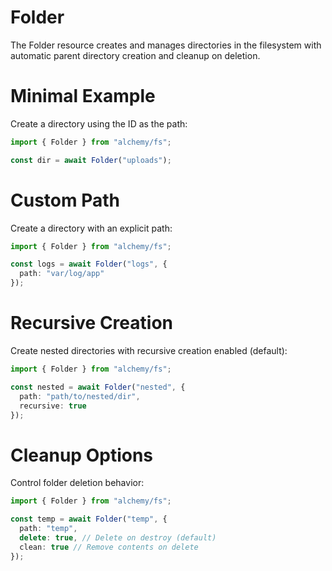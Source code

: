# Folder

The Folder resource creates and manages directories in the filesystem with automatic parent directory creation and cleanup on deletion.

# Minimal Example

Create a directory using the ID as the path:

```ts
import { Folder } from "alchemy/fs";

const dir = await Folder("uploads");
```

# Custom Path

Create a directory with an explicit path:

```ts
import { Folder } from "alchemy/fs";

const logs = await Folder("logs", {
  path: "var/log/app"
});
```

# Recursive Creation

Create nested directories with recursive creation enabled (default):

```ts
import { Folder } from "alchemy/fs";

const nested = await Folder("nested", {
  path: "path/to/nested/dir",
  recursive: true 
});
```

# Cleanup Options

Control folder deletion behavior:

```ts
import { Folder } from "alchemy/fs";

const temp = await Folder("temp", {
  path: "temp",
  delete: true, // Delete on destroy (default)
  clean: true // Remove contents on delete
});
```